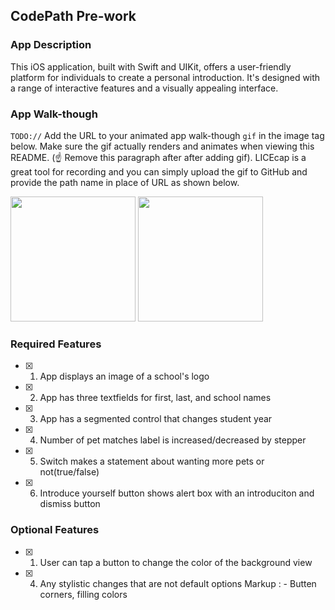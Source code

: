 ## CodePath Pre-work

### App Description

This iOS application, built with Swift and UIKit, offers a user-friendly platform for individuals to create a personal introduction. It's designed with a range of interactive features and a visually appealing interface.

### App Walk-though

`TODO://` Add the URL to your animated app walk-though `gif` in the image tag below. Make sure the gif actually renders and animates when viewing this README. (☝️ Remove this paragraph after after adding gif). LICEcap is a great tool for recording and you can simply upload the gif to GitHub and provide the path name in place of URL as shown below.

<img src="https://github.com/Elias0127/codepath-prework/assets/86494198/de561dae-3b41-47aa-b57a-27df02e70c6a" width=200>


<img src="https://github.com/Elias0127/codepath-prework/assets/86494198/35dd856a-01e1-4fcd-88ba-5e6370901657" width=200>

### Required Features

- [x] 1. App displays an image of a school's logo
- [x] 2. App has three textfields for first, last, and school names
- [x] 3. App has a segmented control that changes student year
- [x] 4. Number of pet matches label is increased/decreased by stepper
- [x] 5. Switch makes a statement about wanting more pets or not(true/false) 
- [x] 6. Introduce yourself button shows alert box with an introduciton and dismiss button

### Optional Features

- [x] 1. User can tap a button to change the color of the background view
- [x] 4. Any stylistic changes that are not default options
Markup : - Butten corners, filling colors
      
